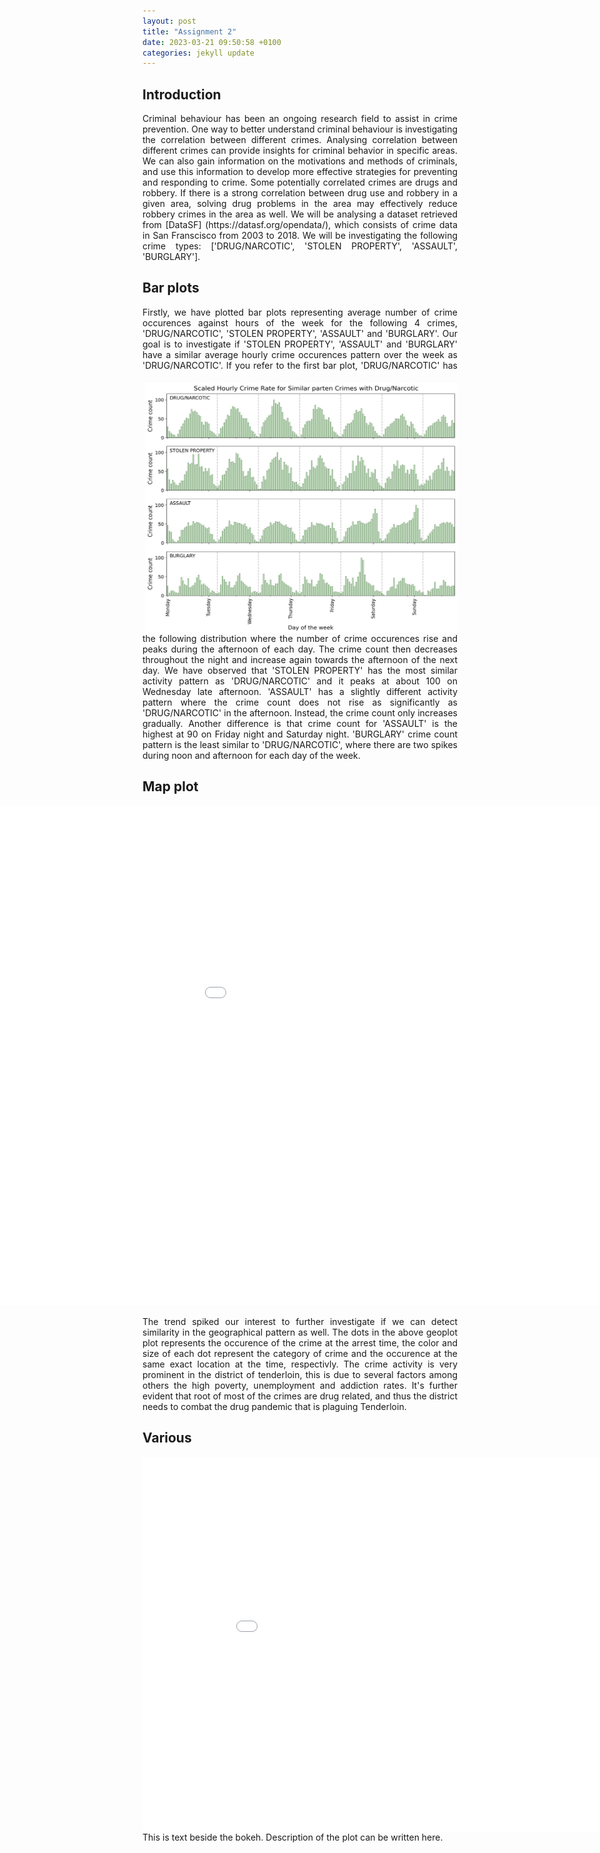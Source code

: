 ```yaml
---
layout: post
title: "Assignment 2"
date: 2023-03-21 09:50:58 +0100
categories: jekyll update
---
```


## Introduction

<div style="text-align: justify">Criminal behaviour has been an ongoing research field to assist in crime prevention. One way to better understand criminal behaviour is investigating the correlation between different crimes. Analysing correlation between different crimes can provide insights for criminal behavior in specific areas. We can also gain information on the motivations and methods of criminals, and use this information to develop more effective strategies for preventing and responding to crime. Some potentially correlated crimes are drugs and robbery. If there is a strong correlation between drug use and robbery in a given area, solving drug problems in the area may effectively reduce robbery crimes in the area as well. We will be analysing a dataset retrieved from [DataSF] (https://datasf.org/opendata/), which consists of crime data in San Franscisco from 2003 to 2018. We will be investigating the following crime types: ['DRUG/NARCOTIC', 'STOLEN PROPERTY', 'ASSAULT', 'BURGLARY']. </div>

## Bar plots

<div style="text-align: justify">Firstly, we have plotted bar plots representing average number of crime occurences against hours of the week for the following 4 crimes, 'DRUG/NARCOTIC', 'STOLEN PROPERTY', 'ASSAULT' and 'BURGLARY'. Our goal is to investigate if 'STOLEN PROPERTY', 'ASSAULT' and 'BURGLARY' have a similar average hourly crime occurences pattern over the week as 'DRUG/NARCOTIC'. <img style="float: right; width: 500px; height: 400px; padding-left:20px; padding-top:20px" src="/assets/images/barplot.jpg"> If you refer to the first bar plot, 'DRUG/NARCOTIC' has the following distribution where the number of crime occurences rise and peaks during the afternoon of each day. The crime count then decreases throughout the night and increase again towards the afternoon of the next day. We have observed that 'STOLEN PROPERTY' has the most similar activity pattern as 'DRUG/NARCOTIC' and it peaks at about 100 on Wednesday late afternoon. 'ASSAULT' has a slightly different activity pattern where the crime count does not rise as significantly as 'DRUG/NARCOTIC' in the afternoon. Instead, the crime count only increases gradually. Another difference is that crime count for 'ASSAULT' is the highest at 90 on Friday night and Saturday night. 'BURGLARY' crime count pattern is the least similar to 'DRUG/NARCOTIC', where there are two spikes during noon and afternoon for each day of the week.</div>

## Map plot

<embed 
       type="text/html" 
       src="/assets/images/my_plot.html"
       width="1400"
       height="800"
       style="margin-left: -300px"
       >

<div style="text-align: justify"> The trend spiked our interest to further investigate if we can detect similarity in the geographical pattern as well. The dots in the above geoplot plot represents the occurence of the crime at the arrest time, the color and size of each dot represent the category of crime and the occurence at the same exact location at the time, respectivly. The crime activity is very prominent in the district of tenderloin, this is due to several factors among others the high poverty, unemployment and addiction rates. It's further evident that root of most of the crimes are drug related, and thus the district needs to combat the  drug pandemic that is plaguing Tenderloin.    </div>

## Various

<embed 
       type="text/html" 
       src="/assets/images/Bokeh.html"
       width="900"
       height="600"
       style="float: left"
       >

<div style="text-align: justify"> This is text beside the bokeh. Description of the plot can be written here. </div>

[jekyll-docs]: https://jekyllrb.com/docs/home
[jekyll-gh]: https://github.com/jekyll/jekyll
[jekyll-talk]: https://talk.jekyllrb.com/
